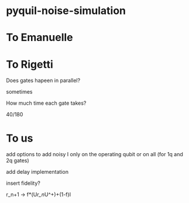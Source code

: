 # pyquil-noise-simulation

# To Emanuelle


# To Rigetti

Does gates hapeen in parallel?

sometimes

How much time each gate takes?

40/180

# To us

add options to add noisy I only on the operating qubit or on all (for 1q and 2q gates)

add delay implementation





insert fidelity?

r_n+1 -> f*(U*r_n*U^+)+(1-f)I